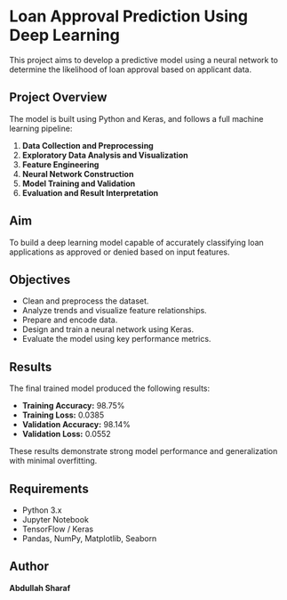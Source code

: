 # Loan Approval Prediction Using Deep Learning

This project aims to develop a predictive model using a neural network to determine the likelihood of loan approval based on applicant data.

## Project Overview

The model is built using Python and Keras, and follows a full machine learning pipeline:

1. **Data Collection and Preprocessing**
2. **Exploratory Data Analysis and Visualization**
3. **Feature Engineering**
4. **Neural Network Construction**
5. **Model Training and Validation**
6. **Evaluation and Result Interpretation**

## Aim

To build a deep learning model capable of accurately classifying loan applications as approved or denied based on input features.

## Objectives

- Clean and preprocess the dataset.
- Analyze trends and visualize feature relationships.
- Prepare and encode data.
- Design and train a neural network using Keras.
- Evaluate the model using key performance metrics.

## Results

The final trained model produced the following results:

- **Training Accuracy:** 98.75%
- **Training Loss:** 0.0385
- **Validation Accuracy:** 98.14%
- **Validation Loss:** 0.0552

These results demonstrate strong model performance and generalization with minimal overfitting.

## Requirements

- Python 3.x
- Jupyter Notebook
- TensorFlow / Keras
- Pandas, NumPy, Matplotlib, Seaborn

## Author

**Abdullah Sharaf**
